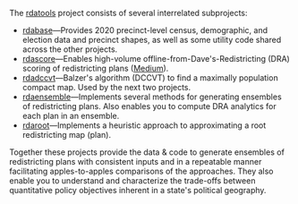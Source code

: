 The [rdatools](https://github.com/orgs/rdatools/repositories) project consists of 
several interrelated subprojects:

-   [rdabase](https://github.com/rdatools/rdabase)&#8212;Provides 2020 precinct-level 
    census, demographic, and election data and precinct shapes, 
    as well as some utility code shared across the other projects.
-   [rdascore](https://github.com/rdatools/rdascore)&#8212;Enables high-volume 
    offline-from-Dave's-Redistricting (DRA) scoring of redistricting plans 
    ([Medium](https://medium.com/dra-2020/high-volume-offline-scoring-of-plans-2f54dae48d1b)).
-   [rdadccvt](https://github.com/rdatools/rdadccvt)&#8212;Balzer's algorithm (DCCVT) 
    to find a maximally population compact map.
    Used by the next two projects.
-   [rdaensemble](https://github.com/rdatools/rdaensemble)&#8212;Implements several methods 
    for generating ensembles of redistricting plans.
    Also enables you to compute DRA analytics for each plan in an ensemble.
-   [rdaroot](https://github.com/rdatools/rdaroot)&#8212;Implements a heuristic approach to 
    approximating a root redistricting map (plan).

Together these projects provide the data &amp; code to generate ensembles
of redistricting plans with consistent inputs and in a repeatable manner
facilitating apples-to-apples comparisons of the approaches.
They also enable you to understand and characterize the trade-offs between 
quantitative policy objectives inherent in a state's political geography.